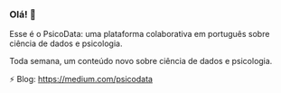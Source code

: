 ### Olá! 👋

Esse é o PsicoData: uma plataforma colaborativa em português sobre ciência de dados e psicologia.

Toda semana, um conteúdo novo sobre ciência de dados e psicologia.

⚡ Blog: https://medium.com/psicodata


<!--
**datapsico/datapsico** is a ✨ _special_ ✨ repository because its `README.md` (this file) appears on your GitHub profile.

Here are some ideas to get you started:

- 🔭 I’m currently working on ...
- 🌱 I’m currently learning ...
- 👯 I’m looking to collaborate on ...
- 🤔 I’m looking for help with ...
- 💬 Ask me about ...
- 📫 How to reach me: ...
- 😄 Pronouns: ...
- ⚡ Fun fact: ...
-->

